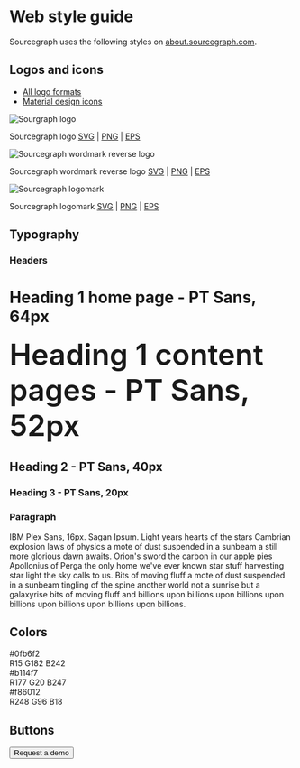 # Web style guide

<link rel="stylesheet" type="text/css" href="/assets/about-style-guide.css?v=025" />
<link href="https://fonts.googleapis.com/css2?family=PT+Sans&display=swap" rel="stylesheet">
<link href="https://fonts.googleapis.com/css2?family=IBM+Plex+Sans:wght@400&display=swap" rel="stylesheet">
Sourcegraph uses the following styles on <a href="https://about.sourcegraph.com">about.sourcegraph.com</a>.

## Logos and icons

- [All logo formats](https://drive.google.com/drive/folders/1lvSh9Q1aFsewAZ-_0tYIIH_nsKPPY0SR)
- [Material design icons](https://materialdesignicons.com/)

<img class="mark" src="https://f.hubspotusercontent20.net/hubfs/2762526/Brand%20assets/sourcegraph-logo.svg" alt="Sourgraph logo">

Sourcegraph logo
<a href="https://f.hubspotusercontent20.net/hubfs/2762526/Brand%20assets/sourcegraph-logo.svg">SVG</a> | <a href="https://f.hubspotusercontent20.net/hubfs/2762526/Brand%20assets/sourcegraph_logo.png">PNG</a> | <a href="https://f.hubspotusercontent20.net/hubfs/2762526/Brand%20assets/sourcegraph-logomark.eps">EPS</a>

<img class="mark-rev" src="https://f.hubspotusercontent20.net/hubfs/2762526/Brand%20assets/sourcegraph-wordmark-reverse.svg" alt="Sourcegraph wordmark reverse logo">

Sourcegraph wordmark reverse logo
<a href="https://f.hubspotusercontent20.net/hubfs/2762526/Brand%20assets/sourcegraph-wordmark-reverse.svg">SVG</a> | <a href="https://f.hubspotusercontent20.net/hubfs/2762526/Brand%20assets/sourcegraph-wordmark-reverse.png">PNG</a> | <a href="https://f.hubspotusercontent20.net/hubfs/2762526/Brand%20assets/sourcegraph-wordmark-reverse.eps">EPS</a>

<img class="logomark" src="https://cdn2.hubspot.net/hubfs/2762526/Brand%20assets/sourcegraph-logomark.svg" alt="Sourcegraph logomark">

Sourcegraph logomark
<a href="https://cdn2.hubspot.net/hubfs/2762526/Brand%20assets/sourcegraph-logomark.svg">SVG</a> | <a href="https://cdn2.hubspot.net/hubfs/2762526/Brand%20assets/sourcegraph-logomark.png">PNG</a> | <a href="https://cdn2.hubspot.net/hubfs/2762526/Brand%20assets/sourcegraph-logomark.eps">EPS</a>

## Typography

### Headers

<div class="typ">
    <h1>Heading 1 home page - PT Sans, 64px</h1>
    <span style="font-size: 52px;font-weight: 600;">Heading 1 content pages - PT Sans, 52px</span>
    <h2>Heading 2 - PT Sans, 40px</h2>
    <h3>Heading 3 - PT Sans, 20px
</div>

### Paragraph

<p>IBM Plex Sans, 16px.  Sagan Ipsum. Light years hearts of the stars Cambrian explosion laws of physics a mote of dust suspended in a sunbeam a still more glorious dawn awaits. Orion's sword the carbon in our apple pies Apollonius of Perga the only home we've ever known star stuff harvesting star light the sky calls to us. Bits of moving fluff a mote of dust suspended in a sunbeam tingling of the spine another world not a sunrise but a galaxyrise bits of moving fluff and billions upon billions upon billions upon billions upon billions upon billions upon billions.</p>

## Colors

<div class="square blue">
</div>
#0fb6f2<br />
R15 G182 B242

<div class="square purple">
</div>
#b114f7<br />
R177 G20 B247

<div class="square orange">
</div>
#f86012<br />
R248 G96 B18

## Buttons

<button type="submit" role="button" class="btn btn-primary mb-2">Request a demo</button>
